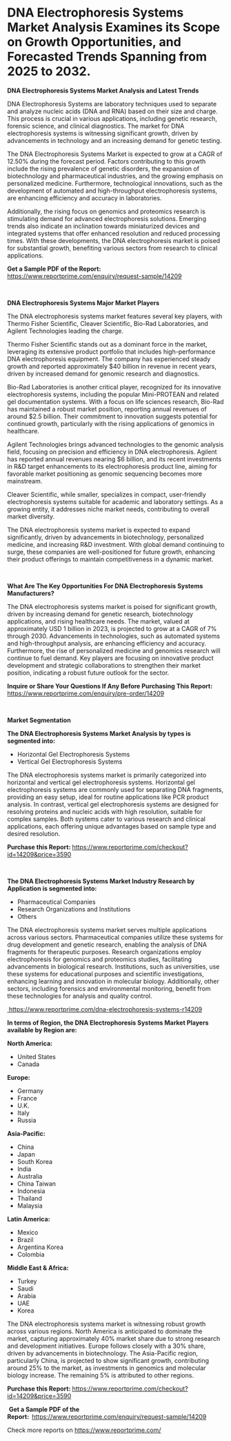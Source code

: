 <p><h1>DNA Electrophoresis Systems Market Analysis Examines its Scope on Growth Opportunities, and Forecasted Trends Spanning from 2025 to 2032.</h1></p><p><strong>DNA Electrophoresis Systems Market Analysis and Latest Trends</strong></p>
<p><p>DNA Electrophoresis Systems are laboratory techniques used to separate and analyze nucleic acids (DNA and RNA) based on their size and charge. This process is crucial in various applications, including genetic research, forensic science, and clinical diagnostics. The market for DNA electrophoresis systems is witnessing significant growth, driven by advancements in technology and an increasing demand for genetic testing.</p><p>The DNA Electrophoresis Systems Market is expected to grow at a CAGR of 12.50% during the forecast period. Factors contributing to this growth include the rising prevalence of genetic disorders, the expansion of biotechnology and pharmaceutical industries, and the growing emphasis on personalized medicine. Furthermore, technological innovations, such as the development of automated and high-throughput electrophoresis systems, are enhancing efficiency and accuracy in laboratories.</p><p>Additionally, the rising focus on genomics and proteomics research is stimulating demand for advanced electrophoresis solutions. Emerging trends also indicate an inclination towards miniaturized devices and integrated systems that offer enhanced resolution and reduced processing times. With these developments, the DNA electrophoresis market is poised for substantial growth, benefiting various sectors from research to clinical applications.</p></p>
<p><strong>Get a Sample PDF of the Report:&nbsp;</strong> <a href="https://www.reportprime.com/enquiry/request-sample/14209?utm_campaign=2727&utm_medium=2&utm_source=Github&utm_content=ia&utm_term=20032025&utm_id=dna-electrophoresis-systems">https://www.reportprime.com/enquiry/request-sample/14209</a></p>
<p>&nbsp;</p>
<p><strong>DNA Electrophoresis Systems Major Market Players</strong></p>
<p><p>The DNA electrophoresis systems market features several key players, with Thermo Fisher Scientific, Cleaver Scientific, Bio-Rad Laboratories, and Agilent Technologies leading the charge. </p><p>Thermo Fisher Scientific stands out as a dominant force in the market, leveraging its extensive product portfolio that includes high-performance DNA electrophoresis equipment. The company has experienced steady growth and reported approximately $40 billion in revenue in recent years, driven by increased demand for genomic research and diagnostics.</p><p>Bio-Rad Laboratories is another critical player, recognized for its innovative electrophoresis systems, including the popular Mini-PROTEAN and related gel documentation systems. With a focus on life sciences research, Bio-Rad has maintained a robust market position, reporting annual revenues of around $2.5 billion. Their commitment to innovation suggests potential for continued growth, particularly with the rising applications of genomics in healthcare.</p><p>Agilent Technologies brings advanced technologies to the genomic analysis field, focusing on precision and efficiency in DNA electrophoresis. Agilent has reported annual revenues nearing $6 billion, and its recent investments in R&D target enhancements to its electrophoresis product line, aiming for favorable market positioning as genomic sequencing becomes more mainstream.</p><p>Cleaver Scientific, while smaller, specializes in compact, user-friendly electrophoresis systems suitable for academic and laboratory settings. As a growing entity, it addresses niche market needs, contributing to overall market diversity.</p><p>The DNA electrophoresis systems market is expected to expand significantly, driven by advancements in biotechnology, personalized medicine, and increasing R&D investment. With global demand continuing to surge, these companies are well-positioned for future growth, enhancing their product offerings to maintain competitiveness in a dynamic market.</p></p>
<p>&nbsp;</p>
<p><strong>What Are The Key Opportunities For DNA Electrophoresis Systems Manufacturers?</strong></p>
<p><p>The DNA electrophoresis systems market is poised for significant growth, driven by increasing demand for genetic research, biotechnology applications, and rising healthcare needs. The market, valued at approximately USD 1 billion in 2023, is projected to grow at a CAGR of 7% through 2030. Advancements in technologies, such as automated systems and high-throughput analysis, are enhancing efficiency and accuracy. Furthermore, the rise of personalized medicine and genomics research will continue to fuel demand. Key players are focusing on innovative product development and strategic collaborations to strengthen their market position, indicating a robust future outlook for the sector.</p></p>
<p><strong>Inquire or Share Your Questions If Any Before Purchasing This Report:</strong> <a href="https://www.reportprime.com/enquiry/pre-order/14209?utm_campaign=2727&utm_medium=2&utm_source=Github&utm_content=ia&utm_term=20032025&utm_id=dna-electrophoresis-systems">https://www.reportprime.com/enquiry/pre-order/14209</a></p>
<p>&nbsp;</p>
<p><strong>Market Segmentation</strong></p>
<p><strong>The DNA Electrophoresis Systems Market Analysis by types is segmented into:</strong></p>
<p><ul><li>Horizontal Gel Electrophoresis Systems</li><li>Vertical Gel Electrophoresis Systems</li></ul></p>
<p><p>The DNA electrophoresis systems market is primarily categorized into horizontal and vertical gel electrophoresis systems. Horizontal gel electrophoresis systems are commonly used for separating DNA fragments, providing an easy setup, ideal for routine applications like PCR product analysis. In contrast, vertical gel electrophoresis systems are designed for resolving proteins and nucleic acids with high resolution, suitable for complex samples. Both systems cater to various research and clinical applications, each offering unique advantages based on sample type and desired resolution.</p></p>
<p><strong>Purchase this Report:&nbsp;</strong><a href="https://www.reportprime.com/checkout?id=14209&price=3590&utm_campaign=2727&utm_medium=2&utm_source=Github&utm_content=ia&utm_term=20032025&utm_id=dna-electrophoresis-systems">https://www.reportprime.com/checkout?id=14209&price=3590</a></p>
<p>&nbsp;</p>
<p><strong>The DNA Electrophoresis Systems Market Industry Research by Application is segmented into:</strong></p>
<p><ul><li>Pharmaceutical Companies</li><li>Research Organizations and Institutions</li><li>Others</li></ul></p>
<p><p>The DNA electrophoresis systems market serves multiple applications across various sectors. Pharmaceutical companies utilize these systems for drug development and genetic research, enabling the analysis of DNA fragments for therapeutic purposes. Research organizations employ electrophoresis for genomics and proteomics studies, facilitating advancements in biological research. Institutions, such as universities, use these systems for educational purposes and scientific investigations, enhancing learning and innovation in molecular biology. Additionally, other sectors, including forensics and environmental monitoring, benefit from these technologies for analysis and quality control.</p></p>
<p><a href="https://www.reportprime.com/dna-electrophoresis-systems-r14209?utm_campaign=2727&utm_medium=2&utm_source=Github&utm_content=ia&utm_term=20032025&utm_id=dna-electrophoresis-systems">&nbsp;https://www.reportprime.com/dna-electrophoresis-systems-r14209</a></p>
<p><strong>In terms of Region, the DNA Electrophoresis Systems Market Players available by Region are:</strong></p>
<p>
    <p> <strong> North America: </strong>
        <ul>
            <li>United States</li>
            <li>Canada</li>
        </ul>
        </p> 
    <p> <strong> Europe: </strong>
        <ul>
            <li>Germany</li>
            <li>France</li>
            <li>U.K.</li>
            <li>Italy</li>
            <li>Russia</li>
        </ul>
        </p> 
    <p> <strong> Asia-Pacific: </strong>
        <ul>
            <li>China</li>
            <li>Japan</li>
            <li>South Korea</li>
            <li>India</li>
            <li>Australia</li>
            <li>China Taiwan</li>
            <li>Indonesia</li>
            <li>Thailand</li>
            <li>Malaysia</li>
        </ul>
        </p> 
    <p> <strong> Latin America: </strong>
        <ul>
            <li>Mexico</li>
            <li>Brazil</li>
            <li>Argentina Korea</li>
            <li>Colombia</li>
        </ul>
        </p> 
    <p> <strong> Middle East & Africa: </strong>
        <ul>
            <li>Turkey</li>
            <li>Saudi</li>
            <li>Arabia</li>
            <li>UAE</li>
            <li>Korea</li>
        </ul>
    </p>
    </p>
<p><p>The DNA electrophoresis systems market is witnessing robust growth across various regions. North America is anticipated to dominate the market, capturing approximately 40% market share due to strong research and development initiatives. Europe follows closely with a 30% share, driven by advancements in biotechnology. The Asia-Pacific region, particularly China, is projected to show significant growth, contributing around 25% to the market, as investments in genomics and molecular biology increase. The remaining 5% is attributed to other regions.</p></p>
<p><strong>Purchase this Report: </strong><a href="https://www.reportprime.com/checkout?id=14209&price=3590&utm_campaign=2727&utm_medium=2&utm_source=Github&utm_content=ia&utm_term=20032025&utm_id=dna-electrophoresis-systems">https://www.reportprime.com/checkout?id=14209&price=3590</a></p>
<p>&nbsp;<strong>Get a Sample PDF of the Report:&nbsp;&nbsp;</strong><a href="https://www.reportprime.com/enquiry/request-sample/14209?utm_campaign=2727&utm_medium=2&utm_source=Github&utm_content=ia&utm_term=20032025&utm_id=dna-electrophoresis-systems">https://www.reportprime.com/enquiry/request-sample/14209</a></p>
<p><strong></strong></p>
<p>Check more reports on <a href="https://www.reportprime.com/?utm_campaign=2727&utm_medium=2&utm_source=Github&utm_content=ia&utm_term=20032025&utm_id=dna-electrophoresis-systems">https://www.reportprime.com/</a></p>